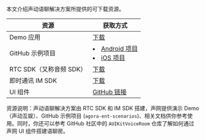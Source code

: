 本文介绍声动语聊解决方案所提供的可下载资源。

| 资源 | 获取方式 |
|---|---|
| Demo 应用 | [下载](/cn/chatroom/downloads) |
| GitHub 示例项目| <li>[Android 项目](https://github.com/AgoraIO-Usecase/agora-ent-scenarios/tree/v3.1.0-voice-Android/Android/scenes/voice)<li>[iOS 项目](https://github.com/AgoraIO-Usecase/agora-ent-scenarios/tree/v3.1.0-voice-iOS/iOS/AgoraEntScenarios/Scenes/VoiceChatRoom) |
| RTC SDK（又称音频 SDK） | [下载](/cn/chatroom/downloads) |
| 即时通讯 IM SDK | [下载](/cn/chatroom/downloads) |
| UI 组件 | [GitHub 链接](https://github.com/AgoraIO-Community/AUIKitVoiceRoom) |


资源说明：声动语聊解决方案由 RTC SDK 和 IM SDK 搭建，声网提供演示 Demo（声动互娱）、GitHub 示例项目 (`agora-ent-scenarios`)、相关文档供你参考使用。同时，你还可以参考 GitHub 社区中的 `AUIKitVoiceRoom` 仓库了解如何通过声网 UI 组件搭建语聊房。

